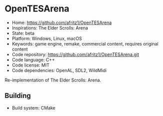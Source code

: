 # OpenTESArena

- Home: https://github.com/afritz1/OpenTESArena
- Inspirations: The Elder Scrolls: Arena
- State: beta
- Platform: Windows, Linux, macOS
- Keywords: game engine, remake, commercial content, requires original content
- Code repository: https://github.com/afritz1/OpenTESArena.git
- Code language: C++
- Code license: MIT
- Code dependencies: OpenAL, SDL2, WildMidi

Re-implementation of The Elder Scrolls: Arena.

## Building

- Build system: CMake
